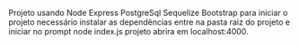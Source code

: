 Projeto usando Node Express PostgreSql Sequelize Bootstrap
para iniciar o projeto  necessário instalar as dependências entre na pasta raiz do projeto
e iniciar no prompt node index.js projeto abrira em localhost:4000.
